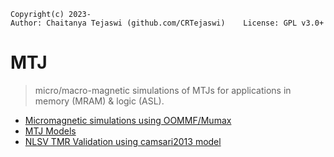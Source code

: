     Copyright(c) 2023-
    Author: Chaitanya Tejaswi (github.com/CRTejaswi)    License: GPL v3.0+

# MTJ
> micro/macro-magnetic simulations of MTJs for applications in memory (MRAM) & logic (ASL).


- [Micromagnetic simulations using OOMMF/Mumax](micromagnetics)
- [MTJ Models](models)
- [NLSV TMR Validation using camsari2013 model](nlsv.m)
